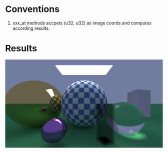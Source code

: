 # Conventions
1. xxx_at methods accpets (u32, u32) as image coords and computes according results.

# Results

![](/assets/best.png)